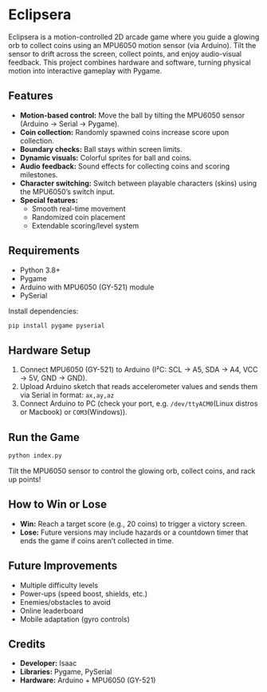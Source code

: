 # Eclipsera

Eclipsera is a motion-controlled 2D arcade game where you guide a glowing orb to collect coins using an MPU6050 motion sensor (via Arduino). Tilt the sensor to drift across the screen, collect points, and enjoy audio-visual feedback. This project combines hardware and software, turning physical motion into interactive gameplay with Pygame.

## Features

- **Motion-based control:** Move the ball by tilting the MPU6050 sensor (Arduino → Serial → Pygame).
- **Coin collection:** Randomly spawned coins increase score upon collection.
- **Boundary checks:** Ball stays within screen limits.
- **Dynamic visuals:** Colorful sprites for ball and coins.
- **Audio feedback:** Sound effects for collecting coins and scoring milestones.
- **Character switching:** Switch between playable characters (skins) using the MPU6050’s switch input.
- **Special features:**
    - Smooth real-time movement
    - Randomized coin placement
    - Extendable scoring/level system

## Requirements

- Python 3.8+
- Pygame
- Arduino with MPU6050 (GY-521) module
- PySerial

Install dependencies:
```bash
pip install pygame pyserial
```

## Hardware Setup

1. Connect MPU6050 (GY-521) to Arduino (I²C: SCL → A5, SDA → A4, VCC → 5V, GND → GND).
2. Upload Arduino sketch that reads accelerometer values and sends them via Serial in format:
        ```
        ax,ay,az
        ```
3. Connect Arduino to PC (check your port, e.g. `/dev/ttyACM0`(Linux distros or Macbook) or `COM3`(Windows)).

## Run the Game

```bash
python index.py
```
Tilt the MPU6050 sensor to control the glowing orb, collect coins, and rack up points!

## How to Win or Lose

- **Win:** Reach a target score (e.g., 20 coins) to trigger a victory screen.
- **Lose:** Future versions may include hazards or a countdown timer that ends the game if coins aren’t collected in time.




## Future Improvements

- Multiple difficulty levels
- Power-ups (speed boost, shields, etc.)
- Enemies/obstacles to avoid
- Online leaderboard
- Mobile adaptation (gyro controls)

## Credits

- **Developer:** Isaac
- **Libraries:** Pygame, PySerial
- **Hardware:** Arduino + MPU6050 (GY-521)
